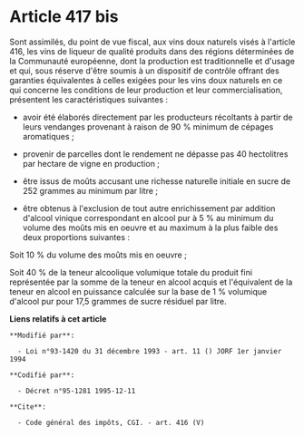 # Article 417 bis

Sont assimilés, du point de vue fiscal, aux vins doux naturels visés à l'article 416, les vins de liqueur de qualité produits
dans des régions déterminées de la Communauté européenne, dont la production est traditionnelle et d'usage et qui, sous
réserve d'être soumis à un dispositif de contrôle offrant des garanties équivalentes à celles exigées pour les vins doux
naturels en ce qui concerne les conditions de leur production et leur commercialisation, présentent les caractéristiques
suivantes :

- avoir été élaborés directement par les producteurs récoltants à partir de leurs vendanges provenant à raison de 90 %
minimum de cépages aromatiques ;

- provenir de parcelles dont le rendement ne dépasse pas 40 hectolitres par hectare de vigne en production ;

- être issus de moûts accusant une richesse naturelle initiale en sucre de 252 grammes au minimum par litre ;

- être obtenus à l'exclusion de tout autre enrichissement par addition d'alcool vinique correspondant en alcool pur à 5 % au
minimum du volume des moûts mis en oeuvre et au maximum à la plus faible des deux proportions suivantes : 

Soit 10 % du volume des moûts mis en oeuvre ; 

Soit 40 % de la teneur alcoolique volumique totale du produit fini représentée par la somme de la teneur en alcool acquis et
l'équivalent de la teneur en alcool en puissance calculée sur la base de 1 % volumique d'alcool pur pour 17,5 grammes de
sucre résiduel par litre.

**Liens relatifs à cet article**

	**Modifié par**:

	  - Loi n°93-1420 du 31 décembre 1993 - art. 11 () JORF 1er janvier 1994

	**Codifié par**:

	  - Décret n°95-1281 1995-12-11

	**Cite**:

	  - Code général des impôts, CGI. - art. 416 (V)
